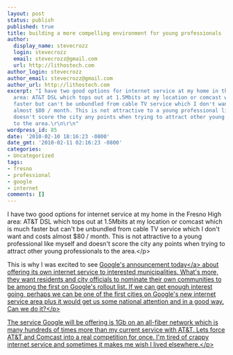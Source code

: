 ```yaml
---
layout: post
status: publish
published: true
title: building a more compelling environment for young professionals
author:
  display_name: stevecrozz
  login: stevecrozz
  email: stevecrozz@gmail.com
  url: http://lithostech.com
author_login: stevecrozz
author_email: stevecrozz@gmail.com
author_url: http://lithostech.com
excerpt: "I have two good options for internet service at my home in the Fresno High
  area: AT&T DSL which tops out at 1.5Mbits at my location or comcast which is much
  faster but can't be unbundled from cable TV service which I don't want and costs
  almost $80 / month. This is not attractive to a young professional like myself and
  doesn't score the city any points when trying to attract other young professionals
  to the area.\r\n\r\n"
wordpress_id: 85
date: '2010-02-10 18:16:23 -0800'
date_gmt: '2010-02-11 02:16:23 -0800'
categories:
- Uncategorized
tags:
- fresno
- professional
- google
- internet
comments: []
---
```

<p>I have two good options for internet service at my home in the Fresno High area: AT&T DSL which tops out at 1.5Mbits at my location or comcast which is much faster but can't be unbundled from cable TV service which I don't want and costs almost $80 &#47; month. This is not attractive to a young professional like myself and doesn't score the city any points when trying to attract other young professionals to the area.<&#47;p></p>
<p>This is why I was excited to see <a href="http:&#47;&#47;www.google.com&#47;appserve&#47;fiberrfi&#47;public&#47;options">Google's announcement today<&#47;a> about offering its own internet service to interested municipalities. What's more, they want residents and city officials to nominate their own communities to be among the first on Google's rollout list. If we can get enough interest going, perhaps we can be one of the first cities on Google's new internet service area plus it would get us some national attention and in a good way. Can we do it?<&#47;p></p>
<p>The service Google will be offering is 1Gb on an all-fiber network which is many hundreds of times more than my current service with AT&T. Lets force AT&T and Comcast into a real competition for once. I'm tired of crappy internet service and sometimes it makes me wish I lived elsewhere.<&#47;p></p>
